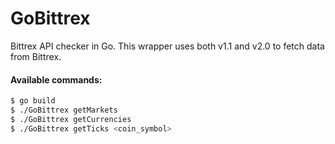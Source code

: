 # GoBittrex
Bittrex API checker in Go. 
This wrapper uses both v1.1 and v2.0 to fetch data from Bittrex.

#### Available commands:

```bash
$ go build
$ ./GoBittrex getMarkets
$ ./GoBittrex getCurrencies
$ ./GoBittrex getTicks <coin_symbol>
```